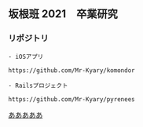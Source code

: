 ## 坂根班 2021　卒業研究
### リポジトリ
```
- iOSアプリ

https://github.com/Mr-Kyary/komondor

- Railsプロジェクト

https://github.com/Mr-Kyary/pyrenees
```

[あああああ](./sakane.md)
